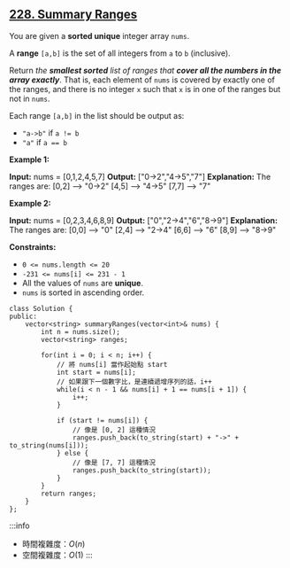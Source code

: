 ## [228\. Summary Ranges](https://leetcode.com/problems/summary-ranges/)

You are given a **sorted unique** integer array `nums`.

A **range** `[a,b]` is the set of all integers from `a` to `b` (inclusive).

Return _the **smallest sorted** list of ranges that **cover all the numbers in the array exactly**_. That is, each element of `nums` is covered by exactly one of the ranges, and there is no integer `x` such that `x` is in one of the ranges but not in `nums`.

Each range `[a,b]` in the list should be output as:

-   `"a->b"` if `a != b`
-   `"a"` if `a == b`

**Example 1:**

**Input:** nums = \[0,1,2,4,5,7\]
**Output:** \["0->2","4->5","7"\]
**Explanation:** The ranges are:
\[0,2\] --> "0->2"
\[4,5\] --> "4->5"
\[7,7\] --> "7"

**Example 2:**

**Input:** nums = \[0,2,3,4,6,8,9\]
**Output:** \["0","2->4","6","8->9"\]
**Explanation:** The ranges are:
\[0,0\] --> "0"
\[2,4\] --> "2->4"
\[6,6\] --> "6"
\[8,9\] --> "8->9"

**Constraints:**

-   `0 <= nums.length <= 20`
-   `-231 <= nums[i] <= 231 - 1`
-   All the values of `nums` are **unique**.
-   `nums` is sorted in ascending order.

```cpp=
class Solution {
public:
    vector<string> summaryRanges(vector<int>& nums) {
        int n = nums.size();
        vector<string> ranges;

        for(int i = 0; i < n; i++) {
            // 將 nums[i] 當作起始點 start
            int start = nums[i];
            // 如果跟下一個數字比，是連續遞增序列的話，i++
            while(i < n - 1 && nums[i] + 1 == nums[i + 1]) {
                i++;
            }

            if (start != nums[i]) {
                // 像是 [0, 2] 這種情況
                ranges.push_back(to_string(start) + "->" + to_string(nums[i]));
            } else {
                // 像是 [7, 7] 這種情況
                ranges.push_back(to_string(start));
            }
        }
        return ranges;
    }
};
```

:::info
- 時間複雜度：$O(n)$
- 空間複雜度：$O(1)$
:::
